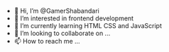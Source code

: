 - 👋 Hi, I’m @GamerShabandari
- 👀 I’m interested in frontend development
- 🌱 I’m currently learning HTML CSS and JavaScript
- 💞️ I’m looking to collaborate on ...
- 📫 How to reach me ...

<!---
GamerShabandari/GamerShabandari is a ✨ special ✨ repository because its `README.md` (this file) appears on your GitHub profile.
You can click the Preview link to take a look at your changes.
--->
